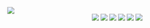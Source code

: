 <img src="https://capsule-render.vercel.app/api?type=wave&color=timeAuto&height=300&section=header&text=Hello%20&fontSize=90" />
<div align="center">
  <img src="https://img.shields.io/badge/HTML-E34F26?style=?style=flat-square&logo=HTML&logoColor=black"/>
  <img src="https://img.shields.io/badge/CSS-1572B6?style=?style=flat-square&logo=CSS&logoColor=black"/>
  <img src="https://img.shields.io/badge/JavaScript-E34F26?style=?style=flat-square&logo=HTML&logoColor=black"/>
  <img src="https://img.shields.io/badge/ReactJS-1572B6?style=?style=flat-square&logo=CSS&logoColor=black"/>
  <img src="https://img.shields.io/badge/Python-1572B6?style=?style=flat-square&logo=CSS&logoColor=black"/>
  <img src="https://img.shields.io/badge/MySQL-1572B6?style=?style=flat-square&logo=CSS&logoColor=black"/>
</div>
